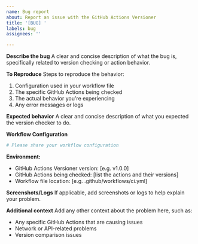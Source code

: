 ```yaml
---
name: Bug report
about: Report an issue with the GitHub Actions Versioner
title: '[BUG] '
labels: bug
assignees: ''

---
```


**Describe the bug**
A clear and concise description of what the bug is, specifically related to version checking or action behavior.

**To Reproduce**
Steps to reproduce the behavior:
1. Configuration used in your workflow file
2. The specific GitHub Actions being checked
3. The actual behavior you're experiencing
4. Any error messages or logs

**Expected behavior**
A clear and concise description of what you expected the version checker to do.

**Workflow Configuration**
```yaml
# Please share your workflow configuration
```

**Environment:**
 - GitHub Actions Versioner version: [e.g. v1.0.0]
 - GitHub Actions being checked: [list the actions and their versions]
 - Workflow file location: [e.g. .github/workflows/ci.yml]

**Screenshots/Logs**
If applicable, add screenshots or logs to help explain your problem.

**Additional context**
Add any other context about the problem here, such as:
- Any specific GitHub Actions that are causing issues
- Network or API-related problems
- Version comparison issues
